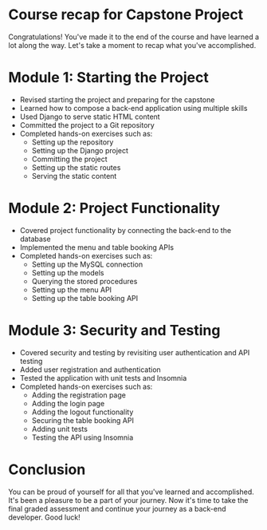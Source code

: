 # Course recap for Capstone Project

Congratulations! You've made it to the end of the course and have learned a lot along the way. Let's take a moment to recap what you've accomplished.

# Module 1: Starting the Project

- Revised starting the project and preparing for the capstone
- Learned how to compose a back-end application using multiple skills
- Used Django to serve static HTML content
- Committed the project to a Git repository
- Completed hands-on exercises such as:
    - Setting up the repository
    - Setting up the Django project
    - Committing the project
    - Setting up the static routes
    - Serving the static content

# Module 2: Project Functionality

- Covered project functionality by connecting the back-end to the database
- Implemented the menu and table booking APIs
- Completed hands-on exercises such as:
    - Setting up the MySQL connection
    - Setting up the models
    - Querying the stored procedures
    - Setting up the menu API
    - Setting up the table booking API

# Module 3: Security and Testing

- Covered security and testing by revisiting user authentication and API testing
- Added user registration and authentication
- Tested the application with unit tests and Insomnia
- Completed hands-on exercises such as:
    - Adding the registration page
    - Adding the login page
    - Adding the logout functionality
    - Securing the table booking API
    - Adding unit tests
    - Testing the API using Insomnia

# Conclusion

You can be proud of yourself for all that you've learned and accomplished. It's been a pleasure to be a part of your journey. Now it's time to take the final graded assessment and continue your journey as a back-end developer. Good luck!
